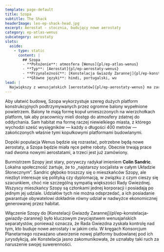 ```yaml
---
template: page-default
title: Szopa
subtitle: The Shack
headerImage: leo-ep-shack-head.jpg
excerpt: Aerostat - stocznia, budujący nowe aerostaty
category: ep-atlas-wenus
subcategory: aerostaty
slots:
  aside:
    - type: static
      content: |
        ## Szopa
        - **Położenie**: atmosfera [Wenus]{pl/ep-atlas-wenus}
        - **Typ**: [Aerostat]{pl/ep-aerostaty-wenus}
        - **Przynależność**: [Konstelacja Gwiazdy Zarannej]{pl/ep-konstelacja-gwiazdy-zarannej}
        - **Główne języki**: hindi, portugalski, wu
lead: |
  Największy z wenusjańskich [aerostatów]{pl/ep-aerostaty-wenus} ma zarazem najmniejszą populację. Znany jest wyłącznie jako Szopa. Mieszka w nim 130 000 osób, a jego jedynym celem istnienia jest budowa kolejnych aerostatów. Konstrukcja obiektów unoszących się w atmosferze to zadanie niełatwe — dopóki aerostat nie zostanie wypełniony powietrzem nadającym się do oddychania i odpowiednio uszczelniony, bardzo łatwo może runąć w ogniste głębiny Wenus.
---
```

Aby ułatwić budowę, Szopa wykorzystuje szereg dużych platform konstrukcyjnych podtrzymywanych przez ogromne balony wypełnione powietrzem. Balony te mają formę kopuł umieszczonych na wierzchołkach platform, tak aby pracownicy mieli dostęp do atmosfery zdatnej do oddychania. Sam habitat ma formę raczej niewielkiego miasta, z którego wychodzi sześć wysięgników — każdy o długości 400 metrów — zakończonych właśnie tymi kopułkowymi platformami budowlanymi.

Dopóki populacja Wenus będzie się rozrastać, potrzebne będą nowe aerostaty, a Szopa będzie miała ręce pełne roboty. Obecnie trwają prace nad dwoma nowymi aerostatami, a trzeci jest już zamówiony.

Burmistrzem Szopy jest stary, porywczy radykał imieniem **Colin Sandric**. Lokalna społeczność żartuje, że to „najstarszy socjalista w całym Układzie Słonecznym”. Sandric głęboko troszczy się o mieszkańców Szopy, ale niezbyt interesuje się polityką czy dyplomacją, w związku z czym cieszy się szacunkiem, choć nie szczególną sympatią większości Rady Gwiezdnej. Wszyscy mieszkańcy Szopy są członkami jednej korporacji i posiadają po jednym jej udziale. Udziałów tych nie można odsprzedać, a ich posiadanie gwarantuje obywatelowi dokładnie równy udział w nadwyżce ekonomicznej generowanej przez habitat.

Włączenie Szopy do [Konstelacji Gwiazdy Zarannej]{pl/ep-konstelacja-gwiazdy-zarannej} było kluczowym zwycięstwem wenusjańskich separatystów, ponieważ oznacza, że Rada Gwiezdna zyskała kontrolę nad tym, kto buduje nowe aerostaty i w jakim celu. W kręgach Konsorcjum Planetarnego rozważano utworzenie nowej platformy budowlanej pod ich jurysdykcją, ale Konstelacja jasno zakomunikowała, że uznałaby taki ruch za naruszenie swojej suwerenności.
